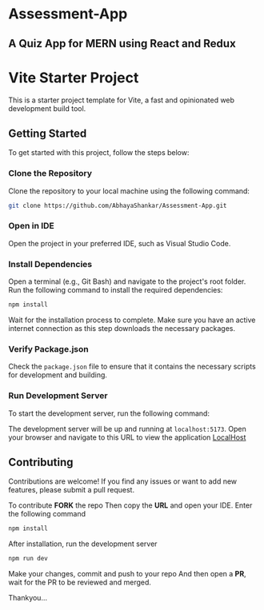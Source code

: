 # Assessment-App
## A Quiz App for MERN using React and Redux

# Vite Starter Project

This is a starter project template for Vite, a fast and opinionated web development build tool.

## Getting Started

To get started with this project, follow the steps below:

### Clone the Repository

Clone the repository to your local machine using the following command:

```bash
git clone https://github.com/AbhayaShankar/Assessment-App.git
```

### Open in IDE

Open the project in your preferred IDE, such as Visual Studio Code.

### Install Dependencies

Open a terminal (e.g., Git Bash) and navigate to the project's root folder. Run the following command to install the required dependencies:

```bash
npm install
```

Wait for the installation process to complete. Make sure you have an active internet connection as this step downloads the necessary packages.

### Verify Package.json

Check the `package.json` file to ensure that it contains the necessary scripts for development and building.

### Run Development Server

To start the development server, run the following command:

The development server will be up and running at `localhost:5173`. Open your browser and navigate to this URL to view the application [LocalHost](http://localhost:5173/)

## Contributing

Contributions are welcome! If you find any issues or want to add new features, please submit a pull request.

To contribute **FORK** the repo
Then copy the **URL** and open your IDE.
Enter the following command

```bash
npm install
```

After installation, run the development server
```bash
npm run dev
```

Make your changes, commit and push to your repo
And then open a **PR**, wait for the PR to be reviewed and merged.

Thankyou...
